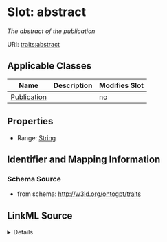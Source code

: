 

# Slot: abstract


_The abstract of the publication_



URI: [traits:abstract](http://w3id.org/ontogpt/traits/abstract)



<!-- no inheritance hierarchy -->





## Applicable Classes

| Name | Description | Modifies Slot |
| --- | --- | --- |
| [Publication](Publication.md) |  |  no  |







## Properties

* Range: [String](String.md)





## Identifier and Mapping Information







### Schema Source


* from schema: http://w3id.org/ontogpt/traits




## LinkML Source

<details>
```yaml
name: abstract
description: The abstract of the publication
from_schema: http://w3id.org/ontogpt/traits
rank: 1000
alias: abstract
owner: Publication
domain_of:
- Publication
range: string

```
</details>